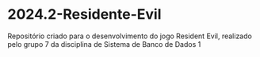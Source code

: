 # 2024.2-Residente-Evil
Repositório criado para o desenvolvimento do jogo Resident Evil, realizado pelo grupo 7 da disciplina de Sistema de Banco de Dados 1
